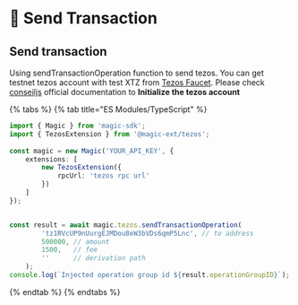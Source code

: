 # 💸 Send Transaction

## Send transaction

Using sendTransactionOperation function to send tezos. You can get testnet tezos account with test XTZ from [Tezos Faucet](https://faucet.tzalpha.net/). Please check [conseiljs](https://cryptonomic.github.io/ConseilJS/#/) official documentation to **Initialize the tezos account**

{% tabs %}
{% tab title="ES Modules/TypeScript" %}
```typescript
import { Magic } from 'magic-sdk';
import { TezosExtension } from '@magic-ext/tezos';
 
const magic = new Magic('YOUR_API_KEY', {
    extensions: [
        new TezosExtension({
            rpcUrl: 'tezos rpc url'
        })
    ]
});


const result = await magic.tezos.sendTransactionOperation(
        'tz1RVcUP9nUurgEJMDou8eW3bVDs6qmP5Lnc', // to address
        500000, // amount
        1500,   // fee
        ''      // derivation path
    );
console.log(`Injected operation group id ${result.operationGroupID}`);
```
{% endtab %}
{% endtabs %}

